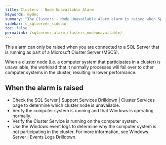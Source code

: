 ```yaml
---
title: ﻿Clusters - Node Unavailable Alarm
keywords: mydoc
summary: "The Clusters - Node Unavailable Alarm alarm is raised when Spotlight detects that at least one cluster node (computer system) is not currently running as part of the cluster."
sidebar: c_sqlserver_sidebar
toc: false
permalink: /sqlserver_alarm_clusters_nodeunavailable/
---
```



This alarm can only be raised when you are connected to a SQL Server that is running as part of a Microsoft Cluster Server (MSCS).

When a cluster node (i.e. a computer system that participates in a cluster) is unavailable, the workload that it normally processes will fail over to other computer systems in the cluster, resulting in lower performance.

## When the alarm is raised

*  Check the SQL Server \| Support Services Drilldown \| Cluster Services page to determine which cluster node is unavailable. 
*  Verify the computer system is running and that Windows is operating normally.
*  Verify the Cluster Service is running on the computer system.
*  Use the Windows event logs to determine why the computer system is not participating in the cluster. For more information, see Windows Server \| Events Logs Drilldown.
